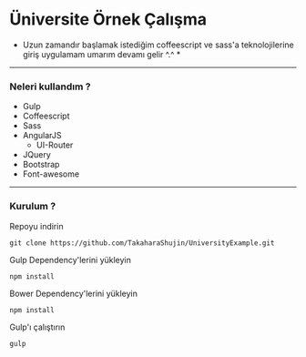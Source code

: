 # Üniversite Örnek Çalışma

* Uzun zamandır başlamak istediğim coffeescript ve sass'a teknolojilerine giriş uygulamam umarım devamı gelir ^.^ *

---

### Neleri kullandım ?

+ Gulp
+ Coffeescript
+ Sass
+ AngularJS
	+ UI-Router
+ JQuery
+ Bootstrap
+ Font-awesome

---

### Kurulum ?
Repoyu indirin
```shell
git clone https://github.com/TakaharaShujin/UniversityExample.git
```

Gulp Dependency'lerini yükleyin
```shell
npm install
```
Bower Dependency'lerini yükleyin
```shell
npm install
```
Gulp'ı çalıştırın
```shell
gulp
```

